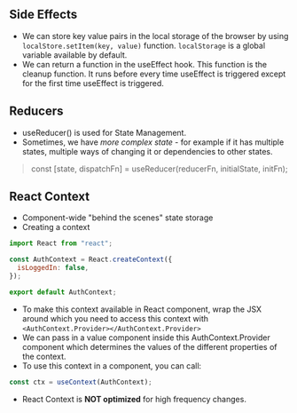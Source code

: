 ## Side Effects

- We can store key value pairs in the local storage of the browser by using `localStore.setItem(key, value)` function. `localStorage` is a global variable available by default.
- We can return a function in the useEffect hook. This function is the cleanup function. It runs before every time useEffect is triggered except for the first time useEffect is triggered.

## Reducers

- useReducer() is used for State Management.
- Sometimes, we have _more complex state_ - for example if it has multiple states, multiple ways of changing it or dependencies to other states.

> const [state, dispatchFn] = useReducer(reducerFn, initialState, initFn);

## React Context

- Component-wide "behind the scenes" state storage
- Creating a context

```js
import React from "react";

const AuthContext = React.createContext({
  isLoggedIn: false,
});

export default AuthContext;
```

- To make this context available in React component, wrap the JSX around which you need to access this context with `<AuthContext.Provider></AuthContext.Provider>`
- We can pass in a value component inside this AuthContext.Provider component which determines the values of the different properties of the context.
- To use this context in a component, you can call:

```js
const ctx = useContext(AuthContext);
```

- React Context is **NOT optimized** for high frequency changes.

